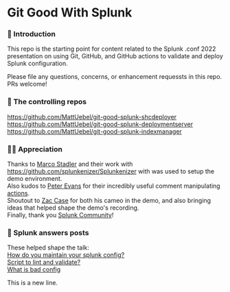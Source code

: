 # Git Good With Splunk

### 👋 Introduction

This repo is the starting point for content related to the Splunk .conf 2022 presentation on using Git, GitHub, and GitHub actions to validate and deploy Splunk configuration.

Please file any questions, concerns, or enhancement requessts in this repo. PRs welcome!

### 🤖 The controlling repos

https://github.com/MattUebel/git-good-splunk-shcdeployer  
https://github.com/MattUebel/git-good-splunk-deploymentserver  
https://github.com/MattUebel/git-good-splunk-indexmanager  

### 🙇‍♂️ Appreciation

Thanks to [Marco Stadler](https://github.com/splunkenizer) and their work with https://github.com/splunkenizer/Splunkenizer with was used to setup the demo environment.  
Also kudos to [Peter Evans](https://github.com/peter-evans) for their incredibly useful comment manipulating [actions](https://github.com/marketplace/actions/create-or-update-comment).  
Shoutout to [Zac Case](https://github.com/zacharycase) for both his cameo in the demo, and also bringing ideas that helped shape the demo's recording.  
Finally, thank you [Splunk Community](https://community.splunk.com/t5/Community/ct-p/en-us)!

### 💬 Splunk answers posts

These helped shape the talk:  
[How do you maintain your splunk config?](https://community.splunk.com/t5/Splunk-Enterprise/How-do-you-maintain-your-splunk-config/m-p/590893)  
[Script to lint and validate?](https://community.splunk.com/t5/Splunk-Enterprise/Is-there-any-script-to-lint-and-validate-splunk-config/m-p/594155)  
[What is bad config](https://community.splunk.com/t5/Splunk-Enterprise/What-kind-of-things-do-you-view-as-quot-bad-config-quot/m-p/594914) 

This is a new line.
